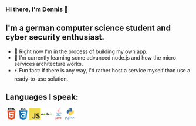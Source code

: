 ### Hi there, I'm Dennis 👋

## I'm a german computer science student and cyber security enthusiast.

- 🔭 Right now I'm in the process of building my own app.
- 🌱 I’m currently learning some advanced node.js and how the micro services architecture works.
- ⚡ Fun fact: If there is any way, I'd rather host a service myself than use a ready-to-use solution.

## Languages I speak:

<img align="left" alt="html5" width="32px" src="https://raw.githubusercontent.com/devicons/devicon/master/icons/html5/html5-original-wordmark.svg" />
<img align="left" alt="css3" width="32px" src="https://raw.githubusercontent.com/devicons/devicon/master/icons/css3/css3-original-wordmark.svg" />
<img align="left" alt="javascript" width="32px" src="https://raw.githubusercontent.com/devicons/devicon/master/icons/javascript/javascript-original.svg" />
<img align="left" alt="node.js" width="32px" src="https://raw.githubusercontent.com/devicons/devicon/master/icons/nodejs/nodejs-original-wordmark.svg" />
<img align="left" alt="java" width="32px" src="https://raw.githubusercontent.com/devicons/devicon/master/icons/java/java-original-wordmark.svg" />
<img align="left" alt="python" width="32px" src="https://raw.githubusercontent.com/devicons/devicon/master/icons/python/python-original-wordmark.svg" />

<!--
**dennis-hilgert/dennis-hilgert** is a ✨ _special_ ✨ repository because its `README.md` (this file) appears on your GitHub profile.

Here are some ideas to get you started:

- 🔭 I’m currently working on ...
- 🌱 I’m currently learning ...
- 👯 I’m looking to collaborate on ...
- 🤔 I’m looking for help with ...
- 💬 Ask me about ...
- 📫 How to reach me: ...
- 😄 Pronouns: ...
- ⚡ Fun fact: ...
-->
